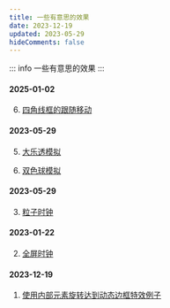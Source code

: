 ```yaml
---
title: 一些有意思的效果
date: 2023-12-19
updated: 2023-05-29
hideComments: false
---
```


::: info
一些有意思的效果
:::

#### 2025-01-02

6. [四角线框的跟随移动](https://urmax.github.io/htmlDemo/html/2024-12/四角线框的跟随移动.html)

#### 2023-05-29

5. [大乐透模拟](https://urmax.github.io/htmlDemo/html/2023-10/大乐透模拟.html)

6. [双色球模拟](https://urmax.github.io/htmlDemo/html/2023-10/双色球模拟.html)

#### 2023-05-29

3. [粒子时钟](https://urmax.github.io/htmlDemo/html/2023-05/粒子时钟.html)

#### 2023-01-22

2. [全屏时钟](https://urmax.github.io/htmlDemo/html/2023-01/全屏时钟.html)

#### 2023-12-19

1. [使用内部元素旋转达到动态边框特效例子](https://urmax.github.io/htmlDemo/html/使用内部元素旋转达到动态边框特效.html)
